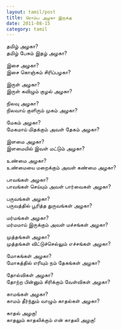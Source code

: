 ```yaml
---
layout: tamil/post
title: ரொம்ப அழகா இருக்கு
date: 2011-08-15
category: tamil
---
```


தமிழ் அழகா? <br/>
தமிழ் பேசும் இதழ் அழகா?

இசை அழகா? <br/>
இசை கொஞ்சும் சிரிப்பழகா?

இருள் அழகா? <br/>
இருள் கவிழும் குழல் அழகா?

நிலவு அழகா? <br/>
நிலவாய் குளிரும் முகம் அழகா?

மேகம் அழகா? <br/>
மேகமாய் மிதக்கும் அவள் தேகம் அழகா?

இளமை அழகா? <br/>
இளமையில் இவள் மட்டும் அழகா?

உண்மை அழகா? <br/>
உண்மையை மறைக்கும் அவள் கண்மை அழகா?

பாவங்கள் அழகா? <br/>
பாவங்கள் செய்யும் அவள் பார்வைகள் அழகா?

பருவங்கள் அழகா? <br/>
பருவத்தில் பூரித்த துருவங்கள் அழகா?

மர்மங்கள் அழகா? <br/>
மர்மமாய் இருக்கும் அவள் மச்சங்கள் அழகா?

முத்தங்கள் அழகா? <br/>
முத்தங்கள் விட்டுச்செல்லும் எச்சங்கள் அழகா?

மோகங்கள் அழகா? <br/>
மோகத்தில் எரியும் நம் தேகங்கள் அழகா?

தோல்விகள் அழகா? <br/>
தோற்ற பின்னும் சிரிக்கும் வேள்விகள் அழகா?

காமங்கள் அழகா? <br/>
காமம் தீர்ந்தும் வாழும் காதல்கள் அழகா?

காதல் அழகு! <br/>
காதலும் காதலிக்கும் என் காதலி அழகு!
